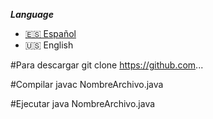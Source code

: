 ***Language***
- [🇪🇸 Español](./README.es.md)
- 🇺🇸 English

#Para descargar
git clone https://github.com...

#Compilar
javac NombreArchivo.java

#Ejecutar
java NombreArchivo.java
